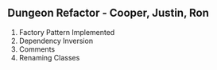 
Dungeon Refactor - Cooper, Justin, Ron
-
1. Factory Pattern Implemented
2. Dependency Inversion 
3. Comments 
4. Renaming Classes
